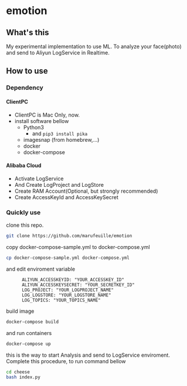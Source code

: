 # emotion
## What's this
My experimental implementation to use ML.
To analyze your face(photo) and send to Aliyun LogService in Realtime.

## How to use
### Dependency
#### ClientPC
- ClientPC is Mac Only, now.
- install software bellow
  - Python3
    - and ```pip3 install pika```
  - imagesnap (from homebrew,...)
  - docker
  - docker-compose

#### Alibaba Cloud
- Activate LogService
- And Create LogProject and LogStore
- Create RAM Account(Optional, but strongly recommended)
- Create AccessKeyId and AccessKeySecret

### Quickly use
clone this repo.

```bash
git clone https://github.com/marufeuille/emotion
```

copy docker-compose-sample.yml to docker-compose.yml

```bash
cp docker-compose-sample.yml docker-compose.yml
```
and edit enviroment variable

```
      ALIYUN_ACCESSKEYID: "YOUR_ACCESSKEY_ID"
      ALIYUN_ACCESSKEYSECRET: "YOUR_SECRETKEY_ID"
      LOG_PROJECT: "YOUR_LOGPROJECT_NAME"
      LOG_LOGSTORE: "YOUR_LOGSTORE_NAME"
      LOG_TOPICS: "YOUR_TOPICS_NAME"
```

build image

```bash
docker-compose build
```

and run containers

```bash
docker-compose up
```

this is the way to start Analysis and send to LogService enviroment.
Complete this procedure, to run command bellow

```bash
cd cheese
bash index.py
```
